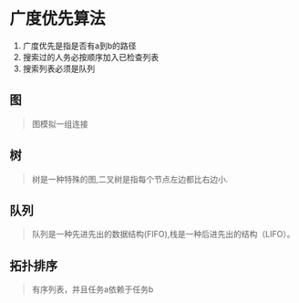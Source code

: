# 广度优先算法

1. 广度优先是指是否有a到b的路径
2. 搜索过的人务必按顺序加入已检查列表
3. 搜索列表必须是队列

## 图
> 图模拟一组连接

## 树
> 树是一种特殊的图,二叉树是指每个节点左边都比右边小.

## 队列
> 队列是一种先进先出的数据结构(FIFO),栈是一种后进先出的结构（LIFO）。

## 拓扑排序
> 有序列表，并且任务a依赖于任务b
